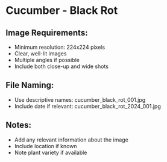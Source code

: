 # Cucumber - Black Rot

## Image Requirements:
- Minimum resolution: 224x224 pixels
- Clear, well-lit images
- Multiple angles if possible
- Include both close-up and wide shots

## File Naming:
- Use descriptive names: cucumber_black_rot_001.jpg
- Include date if relevant: cucumber_black_rot_2024_001.jpg

## Notes:
- Add any relevant information about the image
- Include location if known
- Note plant variety if available
